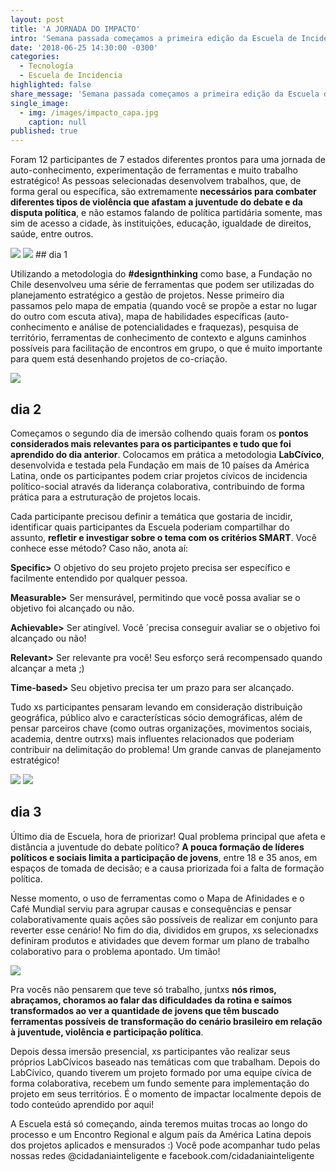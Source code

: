 ```yaml
---
layout: post
title: 'A JORNADA DO IMPACTO'
intro: 'Semana passada começamos a primeira edição da Escuela de Incidencia no Brasil e esse post é pra você que quer entender como foi isso :)'
date: '2018-06-25 14:30:00 -0300'
categories:
  - Tecnología
  - Escuela de Incidencia
highlighted: false
share_message: 'Semana passada começamos a primeira edição da Escuela de Incidencia no Brasil e esse post é pra você que quer entender como foi isso :)'
single_image:
  - img: /images/impacto_capa.jpg
    caption: null
published: true
---
```


Foram 12 participantes de 7 estados diferentes prontos para uma jornada de auto-conhecimento, experimentação de ferramentas e muito trabalho estratégico! As pessoas selecionadas desenvolvem trabalhos, que, de forma geral ou específica, são extremamente **necessários para combater diferentes tipos de violência que afastam a juventude do debate e da disputa política**, e não estamos falando de política partidária somente, mas sim de acesso a cidade, às instituições, educação, igualdade de direitos, saúde, entre outros.

<img src="/images/impacto_1.JPG" class="img-responsive article-img-header"  />
<img src="/images/impacto_2.JPG" class="img-responsive article-img-header"  />
## dia 1

Utilizando a metodologia do **#designthinking** como base, a Fundação no Chile desenvolveu uma série de ferramentas que podem ser utilizadas do planejamento estratégico a gestão de projetos. Nesse primeiro dia passamos pelo mapa de empatia (quando você se propõe a estar no lugar do outro com escuta ativa), mapa de habilidades específicas (auto-conhecimento e análise de potencialidades e fraquezas), pesquisa de território, ferramentas de conhecimento de contexto e alguns caminhos possíveis para facilitação de encontros em grupo, o que é muito importante para quem está desenhando projetos de co-criação.

<img src="/images/impacto_3.JPG" class="img-responsive article-img-header"  />

## dia 2

Começamos o segundo dia de imersão colhendo quais foram os  **pontos considerados mais relevantes para os participantes e tudo que foi aprendido do dia anterior**. Colocamos em prática a metodologia  **LabCívico**, desenvolvida e testada pela Fundação em mais de 10 países da América Latina, onde os participantes podem criar projetos cívicos de incidencia político-social através da liderança colaborativa, contribuindo de forma prática para a estruturação de projetos locais.


Cada participante precisou definir a temática que gostaria de incidir, identificar quais participantes da Escuela poderiam compartilhar do assunto, **refletir e investigar sobre o tema com os critérios SMART**. Você conhece esse método? Caso não, anota aí:

**Specific>** O objetivo do seu projeto projeto precisa ser específico e facilmente entendido por qualquer pessoa.

**Measurable>** Ser mensurável, permitindo que você possa avaliar se o objetivo foi alcançado ou não.

**Achievable>** Ser  atingível. Você ´precisa conseguir avaliar se o objetivo foi alcançado ou não!

**Relevant>** Ser relevante pra você! Seu esforço será recompensado quando alcançar a meta ;)

**Time-based>** Seu objetivo precisa ter um prazo para ser alcançado.  

Tudo xs participantes pensaram levando em consideração distribuição geográfica, público alvo e características sócio demográficas, além de pensar parceiros chave (como outras organizações, movimentos sociais, academia, dentre outrxs) mais influentes relacionados que poderiam contribuir na delimitação do problema! Um grande canvas de planejamento estratégico!


<img src="/images/impacto_4.JPG" class="img-responsive article-img-header"  />
<img src="/images/impacto_5.JPG" class="img-responsive article-img-header"  />

## dia 3

Último dia de Escuela, hora de priorizar! Qual problema principal que afeta e distância a juventude do debate político? **A pouca formação de líderes políticos e sociais limita a participação de jovens**, entre 18 e 35 anos, em espaços de tomada de decisão; e a causa priorizada foi a falta de formação política.

Nesse momento, o uso de ferramentas como o Mapa de Afinidades e o Café Mundial  serviu para agrupar causas e consequências e pensar colaborativamente quais ações são possíveis de realizar em conjunto para reverter esse cenário! No fim do dia, divididos em grupos, xs selecionadxs definiram produtos e atividades que devem formar um plano de trabalho colaborativo para o problema apontado. Um timão!

<img src="/images/impacto_6.JPG" class="img-responsive article-img-header"  />

Pra vocês não pensarem que teve só trabalho, juntxs **nós rimos, abraçamos, choramos ao falar das dificuldades da rotina e saímos transformados ao ver a quantidade de jovens que têm buscado ferramentas possíveis de transformação do cenário brasileiro em relação à juventude, violência e participação política**.


Depois dessa imersão presencial, xs participantes vão realizar seus próprios LabCívicos baseado nas temáticas com que trabalham. Depois do LabCívico, quando tiverem um projeto formado por uma equipe cívica de forma colaborativa, recebem um fundo semente para implementação do projeto em seus territórios. É o momento de impactar localmente depois de todo conteúdo aprendido por aqui!

A Escuela está só começando, ainda teremos muitas trocas ao longo do processo e um Encontro Regional e algum país da América Latina depois dos projetos aplicados e mensurados :) Você pode acompanhar tudo pelas nossas redes @cidadaniainteligente e facebook.com/cidadaniainteligente 
